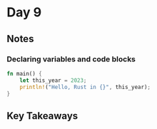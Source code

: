# Day 9

## Notes

### Declaring variables and code blocks

```rust
fn main() {
    let this_year = 2023;
    println!("Hello, Rust in {}", this_year);
}
```

## Key Takeaways
